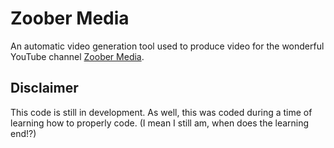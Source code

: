 # Zoober Media

An automatic video generation tool used to produce video for the wonderful YouTube channel [Zoober Media](https://www.youtube.com/zoobermedia).

## Disclaimer

This code is still in development. As well, this was coded during a time of learning how to properly code. (I mean I still am, when does the learning end!?)
